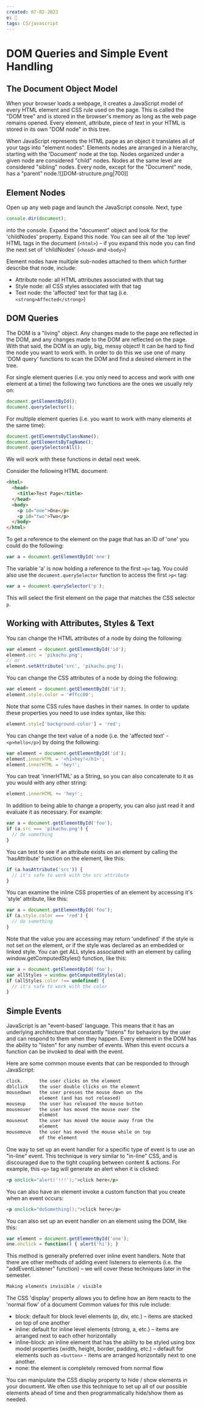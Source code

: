 ```yaml
---
created: 07-02-2022
e: 📝
tags: CS/javascript
---
```


# DOM Queries and Simple Event Handling

## The Document Object Model

When your browser loads a webpage, it creates a JavaScript model of every HTML element and CSS rule used on the page. This is called the "DOM tree" and is stored in the browser's memory as long as the web page remains opened. Every element, attribute, piece of text in your HTML is stored in its own "DOM node" in this tree.

When JavaScript represents the HTML page as an object it translates all of your tags into "element nodes". Elements nodes are arranged in a hierarchy, starting with the 'Document' node at the top. Nodes organized under a given node are considered "child" nodes. Nodes at the same level are considered "sibling" nodes. Every node, except for the "Document" node, has a "parent" node.![[DOM-structure.png|700]]

## Element Nodes

Open up any web page and launch the JavaScript console. Next, type

```js
console.dir(document);
```

into the console. Expand the "document" object and look for the 'childNodes' property. Expand this node. You can see all of the 'top level' HTML tags in the document (`<html>`) – if you expand this node you can find the next set of 'childNodes' (`<head>` and `<body>`)

Element nodes have multiple sub-nodes attached to them which further describe that node, include:

- Attribute node: all HTML attributes associated with that tag
- Style node: all CSS styles associated with that tag
- Text node: the 'affected' text for that tag (i.e. `<strong>Affected</strong>`)

## DOM Queries

The DOM is a "living" object. Any changes made to the page are reflected in the DOM, and any changes made to the DOM are reflected on the page. With that said, the DOM is an ugly, big, messy object! It can be hard to find the node you want to work with. In order to do this we use one of many 'DOM query' functions to scan the DOM and find a desired element in the tree.

For single element queries (i.e. you only need to access and work with one element at a time) the following two functions are the ones we usually rely on:

```js
document.getElementById();
document.querySelector();
```

For multiple element queries (i.e. you want to work with many elements at the same time):

```js
document.getElementsByClassName();
document.getElementsByTagName();
document.querySelectorAll();
```

We will work with these functions in detail next week.

Consider the following HTML document:

```html
<html>
  <head>
    <title>Test Page</title>
  </head>
  <body>
    <p id="one">One</p>
    <p id="two">Two</p>
  </body>
</html>
```

To get a reference to the element on the page that has an ID of 'one' you could do the following:

```js
var a = document.getElementById('one')
```

The variable 'a' is now holding a reference to the first `>p<` tag.
You could also use the `document.querySelector` function to access the first `>p<` tag:

```js
var a = document.querySelector('p');
```

This will select the first element on the page that matches the CSS selector `p`.

## Working with Attributes, Styles & Text

You can change the HTML attributes of a node by doing the following:

```js
var element = document.getElementById('id');
element.src = 'pikachu.png';
// or
element.setAttribute('src', 'pikachu.png');
```

You can change the CSS attributes of a node by doing the following:

```js
var element = document.getElementById('id');
element.style.color = '#ffcc00';
```

Note that some CSS rules have dashes in their names. In order to update these properties you need to use index syntax, like this:

```js
element.style['background-color'] = 'red';
```

You can change the text value of a node (i.e. the 'affected text' - `<p>hello</p>`) by doing the following:

```js
var element = document.getElementById('id');
element.innerHTML = '<h1>hey!</h1>';
element.innerHTML = 'hey!';
```

You can treat 'innerHTML' as a String, so you can also concatenate to it as you would with any other string:

```js
element.innerHTML += 'hey!';
```

In addition to being able to change a property, you can also just read it and evaluate it as necessary. For example:

```js
var a = document.getElementById('foo');
if (a.src === 'pikachu.png') {
  // do something
}
```

You can test to see if an attribute exists on an element by calling the 'hasAttribute' function on the element, like this:

```js
if (a.hasAttribute('src')) {
  // it's safe to work with the src attribute
}
```

You can examine the inline CSS properties of an element by accessing it's 'style' attribute, like this:

```js
var a = document.getElementById('foo');
if (a.style.color === 'red') {
  // do something
}
```

Note that the value you are accessing may return 'undefined' if the style is not set on the element, or if the style was declared as an embedded or linked style. You can get ALL styles associated with an element by calling window.getComputedStyles() function, like this:

```js
var a = document.getElementById('foo');
var allStyles = window.getComputedStyles(a);
if (allStyles.color !== undefined) {
  // it's safe to work with the color 
}
```

## Simple Events

JavaScript is an "event-based' language. This means that it has an underlying architecture that constantly "listens" for behaviors by the user and can respond to them when they happen. Every element in the DOM has the ability to "listen" for any number of events. When this event occurs a function can be invoked to deal with the event.

Here are some common mouse events that can be responded to through JavaScript:

```markdown
click.      the user clicks on the element
dblclick    the user double clicks on the element
mousedown   the user presses the mouse down on the 
            element (and has not released)
mouseup     the user has released the mouse button
mouseover   the user has moved the mouse over the 
            element
mouseout    the user has moved the mouse away from the 
            element
mousemove   the user has moved the mouse while on top
            of the element
```

One way to set up an event handler for a specific type of event is to use an "in-line" event. This technique is very similar to "in-line" CSS, and is discouraged due to the tight coupling between content & actions. For example, this `<p>` tag will generate an alert when it is clicked:

```html
<p onclick="alert('!!!');">click here</p>
```

You can also have an element invoke a custom function that you create when an event occurs:

```html
<p onclick="doSomething();">click here</p>
```

You can also set up an event handler on an element using the DOM, like this:

```js
var element = document.getElementById('one');
one.onclick = function() { alert('hi'); }
```

This method is generally preferred over inline event handlers. Note that there are other methods of adding event listeners to elements (i.e. the "addEventListener" function) – we will cover these techniques later in the semester.

```js
Making elements invisible / visible
```

The CSS 'display' property allows you to define how an item reacts to the 'normal flow' of a document Common values for this rule include:

- block: default for block level elements (p, div, etc.) – items are stacked on top of one another
- inline: default for inline level elements (strong, a, etc.) – items are arranged next to each other horizontally
- inline-block: an inline element that has the ability to be styled using box model properties (width, height, border, padding, etc.) – default for elements such as `<button>` - items are arranged horizontally next to one another.
- none: the element is completely removed from normal flow

You can manipulate the CSS display property to hide / show elements in your document. We often use this technique to set up all of our possible elements ahead of time and then programmatically hide/show them as needed.
